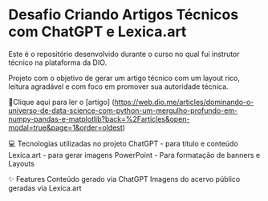 # Desafio Criando Artigos Técnicos com ChatGPT e Lexica.art

Este é o repositório desenvolvido durante o curso no qual fui instrutor técnico na plataforma da DIO.

Projeto com o objetivo de gerar um artigo técnico com um layout rico, leitura agradável e com foco em promover sua autoridade técnica.

📕Clique aqui para ler o [artigo] (https://web.dio.me/articles/dominando-o-universo-de-data-science-com-python-um-mergulho-profundo-em-numpy-pandas-e-matplotlib?back=%2Farticles&open-modal=true&page=1&order=oldest)

💻 Tecnologias utilizadas no projeto
ChatGPT - para título e conteúdo
Lexica.art - para gerar imagens
PowerPoint - Para formatação de banners e Layouts

✨ Features
Conteúdo gerado via ChatGPT
Imagens do acervo público geradas via Lexica.art
